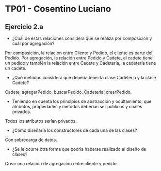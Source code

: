 # TP01 - Cosentino Luciano
## Ejercicio 2.a
- ¿Cuál de estas relaciones considera que se realiza por composición y cuál por agregación?

Por composición, la relación entre Cliente y Pedido, el cliente es parte del Pedido.
Por agregación, la relación entre Pedido y Cadete, el cadete tiene un pedido y también la relación entre Cadete y Cadetería, la cadetería tiene un cadete.

- ¿Qué métodos considera que debería tener la clase Cadetería y la clase Cadete?

Cadete: agregarPedido, buscarPedido.
Cadeteria: crearPedido.

- Teniendo en cuenta los principios de abstracción y ocultamiento, que atributos, propiedades y métodos deberían ser públicos y cuáles privados.

Todos los atributos serían privados.

- ¿Cómo diseñaría los constructores de cada una de las clases?

Con sobrecarga de datos.

- ¿Se le ocurre otra forma que podría haberse realizado el diseño de clases?    

Crear una relación de agregación entre cliente y pedido.